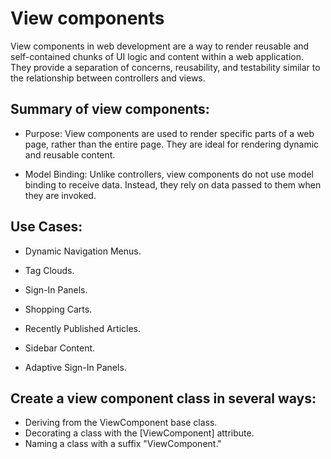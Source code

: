 # View components 
View components in web development are a way to render reusable and self-contained chunks of UI logic and content within a web application. 
They provide a separation of concerns, reusability, and testability similar to the relationship between controllers and views. 

## Summary of view components:

* Purpose: View components are used to render specific parts of a web page, rather than the entire page. They are ideal for rendering dynamic and reusable content.

* Model Binding: Unlike controllers, view components do not use model binding to receive data. Instead, they rely on data passed to them when they are invoked.

## Use Cases:

- Dynamic Navigation Menus.

- Tag Clouds.

- Sign-In Panels.

- Shopping Carts.

- Recently Published Articles.

- Sidebar Content.

- Adaptive Sign-In Panels.

## Create a view component class in several ways:

- Deriving from the ViewComponent base class.
- Decorating a class with the [ViewComponent] attribute.
- Naming a class with a suffix "ViewComponent."
